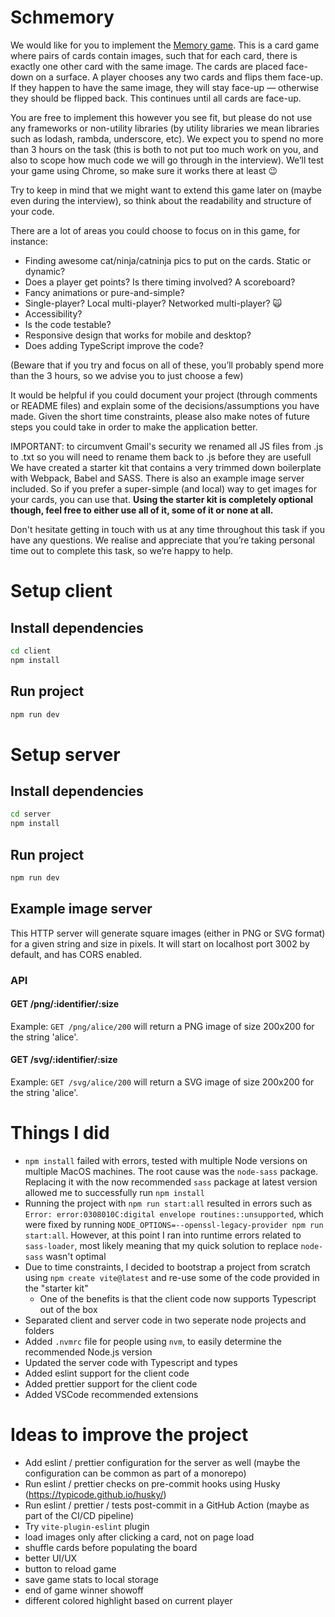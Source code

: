 # Schmemory

We would like for you to implement the [Memory
game](<https://en.wikipedia.org/wiki/Concentration_(game)>). This is a card game where pairs of cards
contain images, such that for each card, there is exactly one other card with the same image. The
cards are placed face-down on a surface. A player chooses any two cards and flips them face-up. If
they happen to have the same image, they will stay face-up — otherwise they should be flipped back.
This continues until all cards are face-up.

You are free to implement this however you see fit, but please do not use any frameworks or
non-utility libraries (by utility libraries we mean libraries such as lodash, rambda, underscore,
etc). We expect you to spend no more than 3 hours on the task (this is both to not put too much work
on you, and also to scope how much code we will go through in the interview). We’ll test your game
using Chrome, so make sure it works there at least 😉

Try to keep in mind that we might want to extend this game later on (maybe even during the
interview), so think about the readability and structure of your code.

There are a lot of areas you could choose to focus on in this game, for instance:

- Finding awesome cat/ninja/catninja pics to put on the cards. Static or dynamic?
- Does a player get points? Is there timing involved? A scoreboard?
- Fancy animations or pure-and-simple?
- Single-player? Local multi-player? Networked multi-player? 🙀
- Accessibility?
- Is the code testable?
- Responsive design that works for mobile and desktop?
- Does adding TypeScript improve the code?

(Beware that if you try and focus on all of these, you’ll probably spend more than the 3 hours, so
we advise you to just choose a few)

It would be helpful if you could document your project (through comments or README files) and
explain some of the decisions/assumptions you have made. Given the short time constraints, please
also make notes of future steps you could take in order to make the application better.

IMPORTANT: to circumvent Gmail's security we renamed all JS files from .js to .txt so you will need to rename them back to .js before they are usefull
We have created a starter kit that contains a very trimmed down boilerplate with Webpack, Babel and SASS.
There is also an example image server included. So if you prefer a super-simple (and local) way to get images
for your cards, you can use that. **Using the starter kit is completely optional though, feel free to either
use all of it, some of it or none at all.**

Don't hesitate getting in touch with us at any time throughout this task if you have any questions.
We realise and appreciate that you’re taking personal time out to complete this task, so we’re happy
to help.

# Setup client

## Install dependencies

```bash
cd client
npm install
```

## Run project

```bash
npm run dev
```

# Setup server

## Install dependencies

```bash
cd server
npm install
```

## Run project

```bash
npm run dev
```

## Example image server

This HTTP server will generate square images (either in PNG or SVG format) for a given string and
size in pixels. It will start on localhost port 3002 by default, and has CORS enabled.

### API

#### GET /png/:identifier/:size

Example: `GET /png/alice/200` will return a PNG image of size 200x200 for the string 'alice'.

#### GET /svg/:identifier/:size

Example: `GET /svg/alice/200` will return a SVG image of size 200x200 for the string 'alice'.

# Things I did

- `npm install` failed with errors, tested with multiple Node versions on multiple MacOS machines. The root cause was the `node-sass` package. Replacing it with the now recommended `sass` package at latest version allowed me to successfully run `npm install`
- Running the project with `npm run start:all` resulted in errors such as `Error: error:0308010C:digital envelope routines::unsupported`, which were fixed by running `NODE_OPTIONS=--openssl-legacy-provider npm run start:all`. However, at this point I ran into runtime errors related to `sass-loader`, most likely meaning that my quick solution to replace `node-sass` wasn't optimal
- Due to time constraints, I decided to bootstrap a project from scratch using `npm create vite@latest` and re-use some of the code provided in the "starter kit"
  - One of the benefits is that the client code now supports Typescript out of the box
- Separated client and server code in two seperate node projects and folders
- Added `.nvmrc` file for people using `nvm`, to easily determine the recommended Node.js version
- Updated the server code with Typescript and types
- Added eslint support for the client code
- Added prettier support for the client code
- Added VSCode recommended extensions

# Ideas to improve the project

- Add eslint / prettier configuration for the server as well (maybe the configuration can be common as part of a monorepo)
- Run eslint / prettier checks on pre-commit hooks using Husky (https://typicode.github.io/husky/)
- Run eslint / prettier / tests post-commit in a GitHub Action (maybe as part of the CI/CD pipeline)
- Try `vite-plugin-eslint` plugin
- load images only after clicking a card, not on page load
- shuffle cards before populating the board
- better UI/UX
- button to reload game
- save game stats to local storage
- end of game winner showoff
- different colored highlight based on current player
